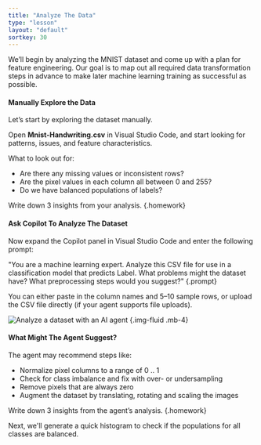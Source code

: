 ```yaml
---
title: "Analyze The Data"
type: "lesson"
layout: "default"
sortkey: 30
---
```


We’ll begin by analyzing the MNIST dataset and come up with a plan for feature engineering. Our goal is to map out all required data transformation steps in advance to make later machine learning training as successful as possible.

#### Manually Explore the Data

Let’s start by exploring the dataset manually.

Open **Mnist-Handwriting.csv** in Visual Studio Code, and start looking for patterns, issues, and feature characteristics.

What to look out for:

-    Are there any missing values or inconsistent rows?
-    Are the pixel values in each column all between 0 and 255?
-    Do we have balanced populations of labels?

Write down 3 insights from your analysis.
{.homework}

#### Ask Copilot To Analyze The Dataset

Now expand the Copilot panel in Visual Studio Code and enter the following prompt:

"You are a machine learning expert. Analyze this CSV file for use in a classification model that predicts Label. What problems might the dataset have? What preprocessing steps would you suggest?"
{.prompt}

You can either paste in the column names and 5–10 sample rows, or upload the CSV file directly (if your agent supports file uploads).

![Analyze a dataset with an AI agent](../img/analyze.jpg)
{.img-fluid .mb-4}

#### What Might The Agent Suggest?

The agent may recommend steps like:

-    Normalize pixel columns to a range of 0 .. 1
-    Check for class imbalance and fix with over- or undersampling
-    Remove pixels that are always zero
-    Augment the dataset by translating, rotating and scaling the images

Write down 3 insights from the agent’s analysis.
{.homework}

Next, we'll generate a quick histogram to check if the populations for all classes are balanced. 

